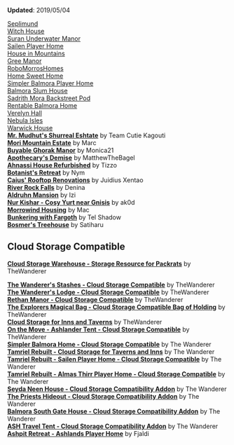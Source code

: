 **Updated**: 2019/05/04

[Seplimund](https://www.nexusmods.com/morrowind/mods/46287)  
[Witch House](https://www.nexusmods.com/morrowind/mods/46319)  
[Suran Underwater Manor](https://www.nexusmods.com/morrowind/mods/44759)  
[Sailen Player Home](https://www.nexusmods.com/morrowind/mods/46381)  
[House in Mountains](https://www.nexusmods.com/morrowind/mods/46448)  
[Gree Manor](https://www.nexusmods.com/morrowind/mods/46443)  
[RoboMorrosHomes](https://www.nexusmods.com/morrowind/mods/46539)  
[Home Sweet Home](https://www.nexusmods.com/morrowind/mods/46555)  
[Simpler Balmora Player Home](https://www.nexusmods.com/morrowind/mods/46574)  
[Balmora Slum House](https://www.nexusmods.com/morrowind/mods/46641)  
[Sadrith Mora Backstreet Pod](https://www.nexusmods.com/morrowind/mods/46639)  
[Rentable Balmora Home](https://www.nexusmods.com/morrowind/mods/46638)  
[Verelyn Hall](https://www.nexusmods.com/morrowind/mods/46637)  
[Nebula Isles](https://www.nexusmods.com/morrowind/mods/46636)  
[Warwick House](https://www.nexusmods.com/morrowind/mods/46666)  
[**Mr. Mudhut's Shurreal Eshtate**](https://www.nexusmods.com/morrowind/mods/44633) by Team Cutie Kagouti  
[**Mori Mountain Estate**](http://mw.modhistory.com/download-18-7306) by Marc  
[**Buyable Ghorak Manor**](http://mw.modhistory.com/download-73-5870) by Monica21  
[**Apothecary's Demise**](https://www.nexusmods.com/morrowind/mods/44331) by MatthewTheBagel  
[**Ahnassi House Refurbished**](https://www.nexusmods.com/morrowind/mods/40437) by Tizzo  
[**Botanist's Retreat**](http://mw.modhistory.com/download-48-11540) by Nym  
[**Caius' Rooftop Renovations**](https://www.nexusmods.com/morrowind/mods/50272) by Juidius Xentao  
[**River Rock Falls**](https://www.nexusmods.com/morrowind/mods/50299) by Denina  
[**Aldruhn Mansion**](https://www.nexusmods.com/morrowind/mods/50320) by Izi  
[**Nur Kishar - Cosy Yurt near Gnisis**](https://www.nexusmods.com/morrowind/mods/50367) by ak0d  
[**Morrowind Housing**](https://www.nexusmods.com/morrowind/mods/50498) by Mac  
[**Bunkering with Fargoth**](https://www.nexusmods.com/morrowind/mods/50543) by Tel Shadow  
[**Bosmer's Treehouse**](https://www.nexusmods.com/morrowind/mods/50562) by Satiharu  

## Cloud Storage Compatible
[**Cloud Storage Warehouse - Storage Resource for Packrats**](https://www.nexusmods.com/morrowind/mods/50386) by TheWanderer  

[**The Wanderer's Stashes - Cloud Storage Compatible**](https://www.nexusmods.com/morrowind/mods/50494) by TheWanderer  
[**The Wanderer's Lodge - Cloud Storage Compatible**](https://www.nexusmods.com/morrowind/mods/50422) by TheWanderer  
[**Rethan Manor - Cloud Storage Compatible**](https://www.nexusmods.com/morrowind/mods/50390) by TheWanderer  
[**The Explorers Magical Bag - Cloud Storage Compatible Bag of Holding**](https://www.nexusmods.com/morrowind/mods/50366) by TheWanderer  
[**Cloud Storage for Inns and Taverns**](https://www.nexusmods.com/morrowind/mods/50363) by TheWanderer  
[**On the Move - Ashlander Tent - Cloud Storage Compatible**](https://www.nexusmods.com/morrowind/mods/50521) by TheWanderer  
[**Simpler Balmora Home - Cloud Storage Compatible**](https://www.nexusmods.com/morrowind/mods/50535) by The Wanderer  
[**Tamriel Rebuilt - Cloud Storage for Taverns and Inns**](https://www.nexusmods.com/morrowind/mods/50541) by The Wanderer  
[**Tamriel Rebuilt - Sailen Player Home - Cloud Storage Compatible**](https://www.nexusmods.com/morrowind/mods/50552) by The Wanderer  
[**Tamriel Rebuilt - Almas Thirr Player Home - Cloud Storage Compatible**](https://www.nexusmods.com/morrowind/mods/50556) by The Wanderer  
[**Seyda Neen House - Cloud Storage Compatibility Addon**](https://www.nexusmods.com/morrowind/mods/50551) by The Wanderer  
[**The Priests Hideout - Cloud Storage Compatibility Addon**](https://www.nexusmods.com/morrowind/mods/50566) by The Wanderer  
[**Balmora South Gate House - Cloud Storage Compatibility Addon**](https://www.nexusmods.com/morrowind/mods/50568) by The Wanderer  
[**ASH Travel Tent - Cloud Storage Compatibility Addon**](https://www.nexusmods.com/morrowind/mods/50569) by The Wanderer  
[**Ashpit Retreat - Ashlands Player Home**](https://www.nexusmods.com/morrowind/mods/50695) by Fjaldi  
